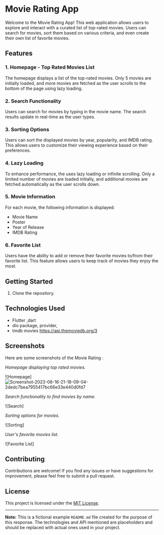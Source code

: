 # Movie Rating App

Welcome to the Movie Rating  App! This web application allows users to explore and interact with a curated list of top-rated movies. Users can search for movies, sort them based on various criteria, and even create their own list of favorite movies.

## Features

### 1. Homepage - Top Rated Movies List
The homepage displays a list of the top-rated movies. Only 5 movies are initially loaded, and more movies are fetched as the user scrolls to the bottom of the page using lazy loading.

### 2. Search Functionality
Users can search for movies by typing in the movie name. The search results update in real-time as the user types.

### 3. Sorting Options
Users can sort the displayed movies by year, popularity, and IMDB rating. This allows users to customize their viewing experience based on their preferences.

### 4. Lazy Loading
To enhance performance, the uses lazy loading or infinite scrolling. Only a limited number of movies are loaded initially, and additional movies are fetched automatically as the user scrolls down.

### 5. Movie Information
For each movie, the following information is displayed:
- Movie Name
- Poster
- Year of Release
- IMDB Rating

### 6. Favorite List
Users have the ability to add or remove their favorite movies to/from their favorite list. This feature allows users to keep track of movies they enjoy the most.

## Getting Started

1. Clone the repository.


## Technologies Used

- Flutter ,dart
- dio package, provider,
- tmdb movies https://api.themoviedb.org/3

## Screenshots

Here are some screenshots of the Movie Rating :

*Homepage displaying top rated movies.*


![Homepage]<img style="position: relative;" src="https://i.ibb.co/VVwb95g/Screenshot-2023-08-16-21-18-09-04-2dedc7bea7955417bc66e33e440d0fd7.jpg" alt="Screenshot-2023-08-16-21-18-09-04-2dedc7bea7955417bc66e33e440d0fd7" alt="">

*Search functionality to find movies by name.*

![Search]<img style="position: relative;" src="https://i.ibb.co/L9LxXKW/Screenshot-2023-08-16-21-18-46-50-2dedc7bea7955417bc66e33e440d0fd7.jpg" alt="">

*Sorting options for movies.*

![Sorting]<img style="position: relative;" src="https://i.ibb.co/CvPTHdS/Screenshot-2023-08-16-21-23-17-91-2dedc7bea7955417bc66e33e440d0fd7.jpg" alt="">


*User's favorite movies list.*

![Favorite List]<img style="position: relative;" src="https://i.ibb.co/tPyGrYw/Screenshot-2023-08-16-21-23-12-55-2dedc7bea7955417bc66e33e440d0fd7.jpg" alt="">


## Contributing

Contributions are welcome! If you find any issues or have suggestions for improvement, please feel free to submit a pull request.

## License

This project is licensed under the [MIT License](LICENSE).

---

**Note:** This is a fictional example `README.md` file created for the purpose of this response. The technologies and API mentioned are placeholders and should be replaced with actual ones used in your project.
